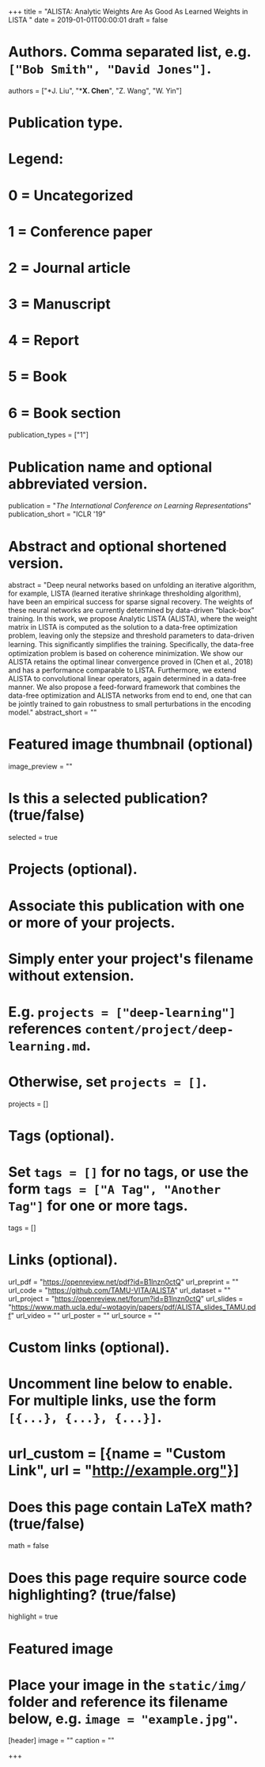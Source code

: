 +++
title = "ALISTA: Analytic Weights Are As Good As Learned Weights in LISTA "
date = 2019-01-01T00:00:01
draft = false

# Authors. Comma separated list, e.g. `["Bob Smith", "David Jones"]`.
authors = ["*J. Liu", "***X. Chen**", "Z. Wang", "W. Yin"]

# Publication type.
# Legend:
# 0 = Uncategorized
# 1 = Conference paper
# 2 = Journal article
# 3 = Manuscript
# 4 = Report
# 5 = Book
# 6 = Book section
publication_types = ["1"]

# Publication name and optional abbreviated version.
publication = "*The International Conference on Learning Representations*"
publication_short = "ICLR '19"

# Abstract and optional shortened version.
abstract = "Deep neural networks based on unfolding an iterative algorithm, for example, LISTA (learned iterative shrinkage thresholding algorithm), have been an empirical success for sparse signal recovery. The weights of these neural networks are currently determined by data-driven “black-box” training. In this work, we propose Analytic LISTA (ALISTA), where the weight matrix in LISTA is computed as the solution to a data-free optimization problem, leaving only the stepsize and threshold parameters to data-driven learning. This signiﬁcantly simpliﬁes the training. Speciﬁcally, the data-free optimization problem is based on coherence minimization. We show our ALISTA retains the optimal linear convergence proved in (Chen et al., 2018) and has a performance comparable to LISTA. Furthermore, we extend ALISTA to convolutional linear operators, again determined in a data-free manner. We also propose a feed-forward framework that combines the data-free optimization and ALISTA networks from end to end, one that can be jointly trained to gain robustness to small perturbations in the encoding model."
abstract_short = ""

# Featured image thumbnail (optional)
image_preview = ""

# Is this a selected publication? (true/false)
selected = true

# Projects (optional).
#   Associate this publication with one or more of your projects.
#   Simply enter your project's filename without extension.
#   E.g. `projects = ["deep-learning"]` references `content/project/deep-learning.md`.
#   Otherwise, set `projects = []`.
projects = []

# Tags (optional).
#   Set `tags = []` for no tags, or use the form `tags = ["A Tag", "Another Tag"]` for one or more tags.
tags = []

# Links (optional).
url_pdf = "https://openreview.net/pdf?id=B1lnzn0ctQ"
url_preprint = ""
url_code = "https://github.com/TAMU-VITA/ALISTA"
url_dataset = ""
url_project = "https://openreview.net/forum?id=B1lnzn0ctQ"
url_slides = "https://www.math.ucla.edu/~wotaoyin/papers/pdf/ALISTA_slides_TAMU.pdf"
url_video = ""
url_poster = ""
url_source = ""

# Custom links (optional).
#   Uncomment line below to enable. For multiple links, use the form `[{...}, {...}, {...}]`.
# url_custom = [{name = "Custom Link", url = "http://example.org"}]

# Does this page contain LaTeX math? (true/false)
math = false

# Does this page require source code highlighting? (true/false)
highlight = true

# Featured image
# Place your image in the `static/img/` folder and reference its filename below, e.g. `image = "example.jpg"`.
[header]
image = ""
caption = ""

+++
